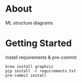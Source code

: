 # About

ML structure diagrams

# Getting Started
Install requirements & pre-commit
```
brew install graphviz
pip install -r requirements.txt
pre-commit install
```
